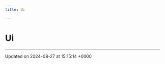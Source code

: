 ```yaml
---
title: Ui

---
```


# Ui








-------------------------------

Updated on 2024-08-27 at 15:15:14 +0000
